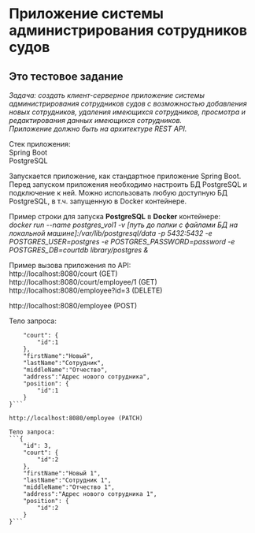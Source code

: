# Приложение системы администрирования сотрудников судов

## Это тестовое задание

*Задача: создать клиент-серверное приложение системы администрирования сотрудников судов с возможностью добавления новых сотрудников, удаления имеющихся сотрудников, просмотра и редактирования данных имеющихся сотрудников.  
Приложение должно быть на архитектуре REST API.*

Стек приложения:  
Spring Boot  
PostgreSQL

Запускается приложение, как стандартное приложение Spring Boot.  
Перед запуском приложения необходимо настроить БД PostgreSQL и подключение к ней. Можно использовать любую доступную БД PostgreSQL, в т.ч. запущенную в Docker контейнере.

Пример строки для запуска **PostgreSQL** в **Docker** контейнере:  
*docker run --name postgres_vol1 -v [путь до папки с файлами БД на локальной машине]:/var/lib/postgresql/data -p 5432:5432 -e POSTGRES_USER=postgres -e POSTGRES_PASSWORD=password -e POSTGRES_DB=courtdb library/postgres &*

Пример вызова приложения по API:  
http://localhost:8080/court (GET)  
http://localhost:8080/court/employee/1 (GET)  
http://localhost:8080/employee?id=3 (DELETE)  

http://localhost:8080/employee (POST)

Тело запроса:  
```{
    "court": {
        "id":1
    },
    "firstName":"Новый",
    "lastName":"Сотрудник",
    "middleName":"Отчество",
    "address":"Адрес нового сотрудника",
    "position": {
        "id":1
    }
}```

http://localhost:8080/employee (PATCH)  

Тело запроса:  
```{
    "id": 3,
    "court": {
        "id":2
    },
    "firstName":"Новый 1",
    "lastName":"Сотрудник 1",
    "middleName":"Отчество 1",
    "address":"Адрес нового сотрудника 1",
    "position": {
        "id":2
    }
}```

